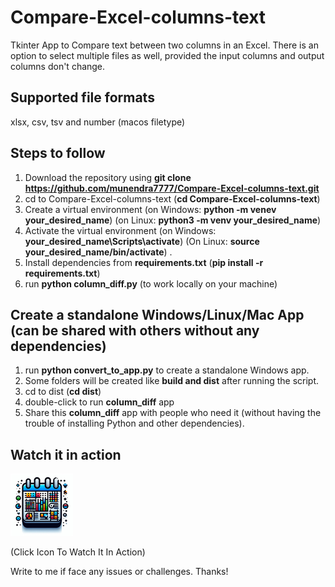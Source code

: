 # Compare-Excel-columns-text
Tkinter App to Compare text between two columns in an Excel. There is an option to select multiple files as well, provided the input columns and output columns don't change.

## Supported file formats
xlsx, csv, tsv and number (macos filetype)

## Steps to follow
1. Download the repository using **git clone https://github.com/munendra7777/Compare-Excel-columns-text.git**
2. cd to Compare-Excel-columns-text (**cd Compare-Excel-columns-text**)
3. Create a virtual environment (on Windows: **python -m venev your_desired_name**) (on Linux: **python3 -m venv your_desired_name**)
4. Activate the virtual environment (on Windows: **your_desired_name\Scripts\activate**) (On Linux: **source your_desired_name/bin/activate**) .
5. Install dependencies from **requirements.txt** (**pip install -r requirements.txt**)
6. run **python column_diff.py** (to work locally on your machine)

## Create a standalone Windows/Linux/Mac App (can be shared with others without any dependencies)
1. run **python convert_to_app.py** to create a standalone Windows app.
2. Some folders will be created like **build and dist** after running the script.
3. cd to dist (**cd dist**)
4. double-click to run **column_diff** app
5. Share this **column_diff** app with people who need it (without having the trouble of installing Python and other dependencies).

## Watch it in action
[![Watch the Video](column_diff_large.png)](https://www.linkedin.com/embed/feed/update/urn:li:ugcPost:7198179641667309568)

(Click Icon To Watch It In Action)

Write to me if face any issues or challenges.
Thanks!

